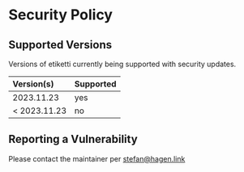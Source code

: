 # Security Policy

## Supported Versions

Versions of etiketti currently being supported with security updates.

| Version(s)   | Supported |
|:-------------|:----------|
| 2023.11.23   | yes       |
| < 2023.11.23 | no        |

## Reporting a Vulnerability

Please contact the maintainer per stefan@hagen.link
